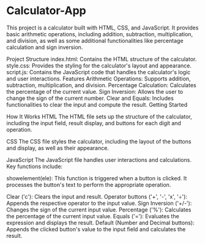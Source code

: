 # Calculator-App
This project is a calculator built with HTML, CSS, and JavaScript. It provides basic arithmetic operations, including addition, subtraction, multiplication, and division, as well as some additional functionalities like percentage calculation and sign inversion.

Project Structure
index.html: Contains the HTML structure of the calculator.
style.css: Provides the styling for the calculator's layout and appearance.
script.js: Contains the JavaScript code that handles the calculator's logic and user interactions.
Features
Arithmetic Operations: Supports addition, subtraction, multiplication, and division.
Percentage Calculation: Calculates the percentage of the current value.
Sign Inversion: Allows the user to change the sign of the current number.
Clear and Equals: Includes functionalities to clear the input and compute the result.
Getting Started

How It Works
HTML
The HTML file sets up the structure of the calculator, including the input field, result display, and buttons for each digit and operation.

CSS
The CSS file styles the calculator, including the layout of the buttons and display, as well as their appearance.

JavaScript
The JavaScript file handles user interactions and calculations. Key functions include:

showelement(ele): This function is triggered when a button is clicked. It processes the button's text to perform the appropriate operation.

Clear ('c'): Clears the input and result.
Operator buttons ('+', '-', 'x', '÷'): Appends the respective operator to the input value.
Sign Inversion ('+/-'): Changes the sign of the current input value.
Percentage ('%'): Calculates the percentage of the current input value.
Equals ('='): Evaluates the expression and displays the result.
Default (Number and Decimal buttons): Appends the clicked button's value to the input field and calculates the result.
